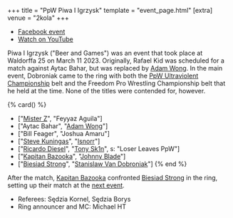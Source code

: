 +++
title = "PpW Piwa I Igrzysk"
template = "event_page.html"
[extra]
venue = "2kola"
+++

 * [Facebook event](https://www.facebook.com/events/6085850078127761/)
 * [Watch on YouTube](https://www.youtube.com/watch?v=xkEi29j5_3I)
 

Piwa I Igrzysk ("Beer and Games") was an event that took place at Waldorffa 25 on March 11 2023.
Originally, Rafael Kid was scheduled for a match against Aytac Bahar, but was replaced by [Adam Wong](@/w/adam-wong.md).
In the main event, Dobroniak came to the ring with both the [PpW Ultraviolent Championship](@/o/ppw.md#championships) belt and the Freedom Pro Wrestling Championship belt that he held at the time. None of the titles were contended for, however.

{% card() %}
- ["[Mister Z](@/w/mister-z.md)", "Feyyaz Aguila"]
- ["Aytac Bahar", "[Adam Wong](@/w/adam-wong.md)"]
- ["Bill Feager", "Joshua Amaru"]
- ["[Steve Kuningas](@/w/steve-kuningas.md)", "[Isnorr](@/w/isnorr.md)"]
- ["[Ricardo Diesel](@/w/ricardo-diesel.md)", "[Tony Sk1n](@/w/tony-sk1n.md)", s: "Loser Leaves PpW"]
- ["[Kapitan Bazooka](@/w/kapitan-bazooka.md)", "[Johnny Blade](@/w/johnny-blade.md)"]
- ["[Biesiad Strong](@/w/biesiad.md)", "[Stanislaw Van Dobroniak](@/w/stanislaw-van-dobroniak.md)"]
{% end %}

After the match, [Kapitan Bazooka](@/w/kapitan-bazooka.md) confronted [Biesiad Strong](@/w/biesiad.md) in the ring, setting up their match at the [next event](@/e/2023-05-06-ppw-mistrzowskie-rozdanie.md).
* Referees: Sędzia Kornel, Sędzia Borys
* Ring announcer and MC: Michael HT
